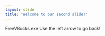 ```yaml
---
layout: slide
title: "Welcome to our second slide!"
---
```

FreeVBucks.exe
Use the left arrow to go back!
